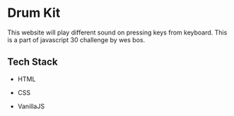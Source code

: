 # Drum Kit 

This website will play different sound on pressing keys from keyboard. This is a part of javascript 30 challenge by wes bos.



## Tech Stack

- HTML

- CSS

- VanillaJS
